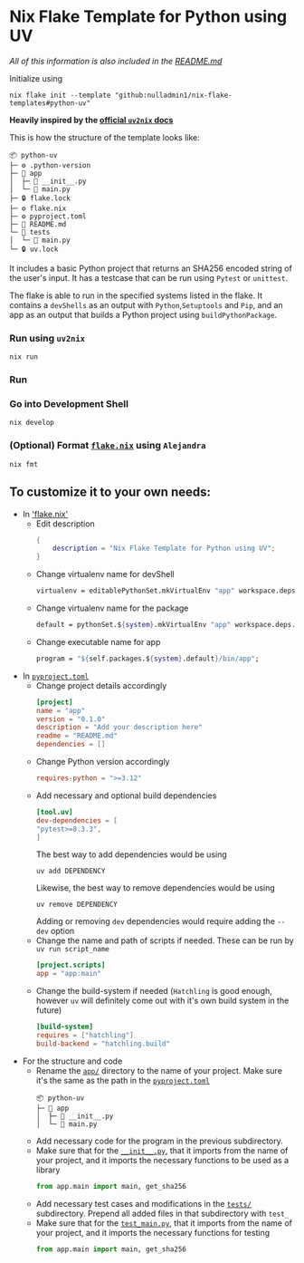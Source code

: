 # Nix Flake Template for Python using UV

*All of this information is also included in the [README.md](https://github.com/nulladmin1/nix-flake-templates/blob/main/flake.nix)*

Initialize using
```shell  
nix flake init --template "github:nulladmin1/nix-flake-templates#python-uv"
```

**Heavily inspired by the [official `uv2nix` docs](https://adisbladis.github.io/uv2nix/usage/hello-world.html)**

This is how the structure of the template looks like:
```
📦 python-uv
├─ ⚙️ .python-version
├─ 📁 app
│  ├─ 🐍 __init__.py
│  └─ 🐍 main.py
├─ 🔒 flake.lock
├─ ⚙️ flake.nix
├─ ⚙️ pyproject.toml
├─ 📃 README.md
└─ 📁 tests
│  └─ 🐍 main.py
└─ 🔒 uv.lock
 ```

It includes a basic Python project that returns an SHA256 encoded string of the user's input. It has a testcase that can be run using ```Pytest``` or ```unittest```.

The flake is able to run in the specified systems listed in the flake. It contains a ```devShells``` as an output with ```Python```,```Setuptools``` and ```Pip```, and an app as an output that builds a Python project using ```buildPythonPackage```.

### Run using ```uv2nix```

```shell
nix run
```

### Run


### Go into Development Shell
```shell
nix develop
```

### (Optional) Format [`flake.nix`](flake.nix) using ```Alejandra```
```shelll
nix fmt
```

## To customize it to your own needs:
* In ['flake.nix'](flake.nix)
  * Edit description
    ```nix
    {
        description = "Nix Flake Template for Python using UV";
    }	
    ```
  * Change virtualenv name for devShell
    ```nix
    virtualenv = editablePythonSet.mkVirtualEnv "app" workspace.deps.all;
    ```
  * Change virtualenv name for the package
    ```nix
    default = pythonSet.${system}.mkVirtualEnv "app" workspace.deps.default;
    ```
  * Change executable name for app
    ```nix
    program = "${self.packages.${system}.default}/bin/app";
    ```
* In [`pyproject.toml`](pyproject.toml)
  * Change project details accordingly
    ```toml
    [project]
    name = "app"
    version = "0.1.0"
    description = "Add your description here"
    readme = "README.md"
    dependencies = []
    ```
  * Change Python version accordingly
    ```toml
    requires-python = ">=3.12"
    ```
  * Add necessary and optional build dependencies
    ```toml
    [tool.uv]
    dev-dependencies = [
    "pytest>=8.3.3",
    ]
    ```
    The best way to add dependencies would be using
    ```shell
    uv add DEPENDENCY
    ```
    Likewise, the best way to remove dependencies would be using
    ```shell
    uv remove DEPENDENCY
    ```
    Adding or removing `dev` dependencies would require adding the `--dev` option
  * Change the name and path of scripts if needed. These can be run by `uv run script_name`
    ```toml
    [project.scripts]
    app = "app:main"
    ```
  * Change the build-system if needed (`Hatchling` is good enough, however `uv` will definitely come out with it's own build system in the future)
    ```toml
    [build-system]
    requires = ["hatchling"]
    build-backend = "hatchling.build"
    ```
* For the structure and code
    * Rename the [`app/`](app) directory to the name of your project. Make sure it's the same as the path in the [`pyproject.toml`](pyproject.toml)
      ```
      📦 python-uv
      ├─ 📁 app
      │  ├─ 🐍 __init__.py
      │  └─ 🐍 main.py
      ```
    * Add necessary code for the program in the previous subdirectory.
    * Make sure that for the [`__init__.py`](app/__init__.py), that it imports from the name of your project, and it imports the necessary functions to be used as a library
      ```python
      from app.main import main, get_sha256
      ```
    * Add necessary test cases and modifications in the [`tests/`](tests) subdirectory. Prepend all added files in that subdirectory with ```test_```
    * Make sure that for the [`test_main.py`](tests/test_main.py), that it imports from the name of your project, and it imports the necessary functions for testing
      ```python
      from app.main import main, get_sha256
      ```
	